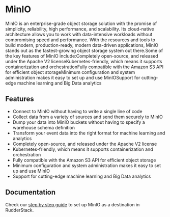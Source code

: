 # MinIO

MinIO is an enterprise-grade object storage solution with the promise of simplicity, reliability, high performance, and scalability. Its cloud-native architecture allows you to work with data-intensive workloads without compromising speed and performance. With the resources and tools to build modern, production-ready, modern data-driven applications, MinIO stands out as the fastest-growing object storage system out there.Some of the key features of MinIO include:Completely open-source, and released under the Apache V2 licenseKubernetes-friendly, which means it supports containerization and orchestrationFully compatible with the Amazon S3 API for efficient object storageMinimum configuration and system administration makes it easy to set up and use MinIOSupport for cutting-edge machine learning and Big Data analytics

## Features
- Connect to MinIO without having to write a single line of code
- Collect data from a variety of sources and send them securely to MinIO
- Dump your data into MinIO buckets without having to specify a warehouse schema definition
- Transform your event data into the right format for machine learning and analytics
- Completely open-source, and released under the Apache V2 license
- Kubernetes-friendly, which means it supports containerization and orchestration
- Fully compatible with the Amazon S3 API for efficient object storage
- Minimum configuration and system administration makes it easy to set up and use MinIO
- Support for cutting-edge machine learning and Big Data analytics

## Documentation
Check our [step by step guide](https://docs.rudderstack.com/destinations/minio) to set up MinIO as a destination in RudderStack.